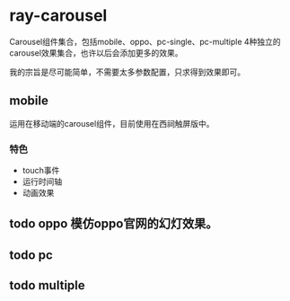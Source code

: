 ray-carousel
======
Carousel组件集合，包括mobile、oppo、pc-single、pc-multiple 4种独立的carousel效果集合，也许以后会添加更多的效果。

我的宗旨是尽可能简单，不需要太多参数配置，只求得到效果即可。

## mobile
运用在移动端的carousel组件，目前使用在西祠触屏版中。

### 特色
- touch事件
- 运行时间轴
- 动画效果

## todo oppo 模仿oppo官网的幻灯效果。

## todo pc

## todo multiple